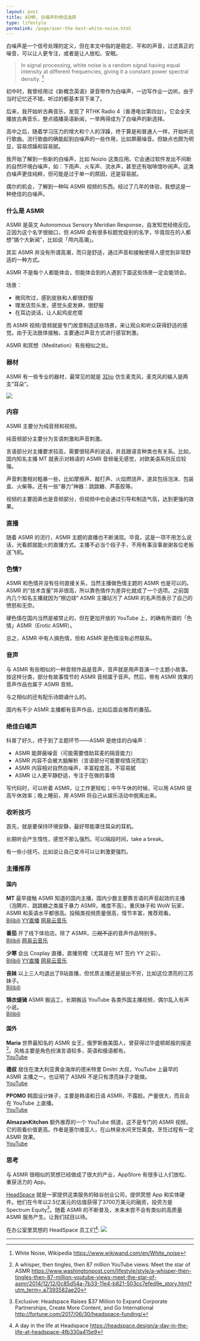 ```yaml
---
layout: post
title: ASMR, 白噪声的绝佳选择
type: lifestyle
permalink: /page/asmr-the-best-white-noise.html
---
```


白噪声是一个信号处理的定义，但在本文中指的是稳定、平和的声音，过滤真正的噪音，可以让人更专注，或者是让人放松、安眠。

> In signal processing, white noise is a random signal having equal intensity at different frequencies, giving it a constant power spectral density. [^1]

初中时，我曾经用过《新概念英语》录音带作为白噪声，一边写作业一边听。由于当时记忆还不错，听过的都基本背下来了。

后来，我开始听古典音乐，发现了 RTHK Radio 4（香港电台第四台）。它会全天播放古典音乐，整点插播英语新闻，一举两得成为了白噪声的新选择。

高中之后，随着学习压力的增大和个人的浮躁，终于算是和普通人一样，开始听流行歌曲。流行歌曲的确能起到白噪声的一些作用，比如屏蔽噪音。但缺点也颇为明显，容易烦躁和容易腻。

我开始了解到一些新的白噪声，比如 Noizio 这类应用。它会通过软件发出不间断的自然环境白噪声，如：下雨声、火车声、流水声，甚至还有咖啡馆吵闹声。这类白噪声更佳纯粹，但可能是过于单一的原因，还是容易腻。

偶尔的机会，了解到一种叫 ASMR 视频的东西。经过了几年的体验，我想这是一种绝佳的白噪声。

### 什么是 ASMR

ASMR 是英文 Autonomous Sensory Meridian Response，自发知觉经络反应。正因为这个名字很拗口，但 ASMR 会有很多标题党级别的名字，毕竟现在的人都想“搞个大新闻”，比如说「颅内高潮」。

其实 ASMR 并没有所谓高潮，而只是舒适，通过声音和接触使得人感觉到非常舒适的一种方式。

ASMR 不是每个人都能体会，但能体会到的人遇到下面这些场景一定会能领会。

场景：

* 微风吹过，感到皮肤和人都很舒服
* 理发店剪头发，感觉头皮发麻，很舒服
* 在耳边说话，让人起鸡皮疙瘩

而 ASMR 视频/音频就是专门故意制造这些场景，来让观众和听众获得舒适的感觉。由于无法肢体接触，主要通过声音方式进行感官刺激。

ASMR 和冥想（Meditation）有些相似之处。

### 器材

ASMR 有一些专业的器材，最常见的就是 [3Dio](https://3diosound.com/) 仿生麦克风，麦克风的输入是两支“耳朵”。

![](/image/3dio-free-space.jpg)

### 内容

ASMR 主要分为纯音频和视频。

纯音频部分主要分为言语刺激和声音刺激。

言语部分对主播要求较高，需要很轻声的说话，并且跟语言种类也有关系。比如，国内知名主播 MT 就表示对韩语的 ASMR 音频毫无感觉，对欧美语系则反应较强。

声音刺激相对粗暴一些，比如摩擦声、敲打声、火焰燃烧声，道具包括泡沫、包装盒、火柴等。还有一些“暴力”神器：跳跳糖、芦荟胶等。

视频的主要因素也是音频部分，但视频中也会通过引导和制造气氛，达到更强的效果。

### 直播

随着 ASMR 的流行，ASMR 主题的直播也不断涌现。毕竟，这是一项不用怎么说话，光看颜就能火的直播方式。主播不必当个段子手，不用有事没事谢谢各位老板送飞机。

### 色情?

ASMR 和色情并没有任何直接关系，当然主播做色情主题的 ASMR 也是可以的。ASMR 的“技术含量”并非很高，所以靠色情作为差异化就成了一个选项。之前国内几个知名主播就因为“擦边球” ASMR 主播玷污了 ASMR 的名声而表示了自己的愤怒和无奈。

硬色情在国内当然是被禁止的，但在更加开放的 YouTube 上，的确有所谓的「色情」ASMR（Erotic ASMR）。

总之，ASMR 中有人搞色情，但和 ASMR 是色情没有必然联系。

### 音声

与 ASMR 有些相似的一种音频作品是音声，音声就是用声音演一个主题小故事。按这样分类，部分有故事情节的 ASMR 音频属于音声。然后，带有 ASMR 效果的音声作品也属于 ASMR 音频。

与之相似的还有配乐诗朗诵什么的。

国内有不少 ASMR 主播都有音声作品，比如后面会推荐的番茄。

### 绝佳白噪声

科普了好久，终于到了主题环节——ASMR 是绝佳的白噪声：

* ASMR 能屏蔽噪音（可能需要借助耳麦的隔音能力）
* ASMR 内容不会被大脑解析（言语部分可能要视情况而定）
* ASMR 内容相对自然白噪声，丰富程度高，不容易腻
* ASMR 让人更平静舒适，专注于在做的事情

写代码时，可以听着 ASMR，让工作更轻松；中午午休的时候，可以用 ASMR 提高午休效率；晚上睡前，用 ASMR 将自己从娱乐活动中脱离出来。

### 收听技巧

首先，就是要保持环境安静，最好带能罩住耳朵的耳机。

长期听会产生惰性，感觉不那么强烈。可以隔段时间，take a break。

有一些小技巧，比如说让自己变冷可以让刺激更强烈。

### 主播推荐

#### 国内

**MT** 最早接触 ASMR 知道的国内主播，国内少数主要靠言语的声音起效的主播（泡腾片、跳跳糖之类属于暴力 ASMR，难度不高）。重庆妹子和 WoW 玩家，ASMR 和英语水平都很高。投稿类视频质量很高，情节丰富，推荐观看。  
[Bilibili](https://space.bilibili.com/6881318/#!/) [YY直播](http://yy.duowan.com/69571171) [网易云音乐](http://music.163.com/#/djradio?id=6621032)

**番茄** 开了线下体验店。除了 ASMR，<del>三观不正</del>的音声作品特别多。  
[Bilibili](https://space.bilibili.com/1894748/#!/) [网易云音乐](http://music.163.com/#/djradio?id=6792053)

**少寒** 会出 Cosplay 直播，直播劳模（尤其是在 MT 签约 YY 之前）。  
[Bilibili](https://space.bilibili.com/373240/#!/) [YY直播](http://yy.duowan.com/13739310) [网易云音乐](http://music.163.com/#/djradio?id=345640053)

**丧妹** 以上三人均退出了B站直播，但优质主播还是层出不穷，比如这位漂亮的江苏妹子。  
[Bilibili](https://space.bilibili.com/4548018/#!/)

**锦衣缇骑** ASMR 搬运工，长期搬运 YouTube 各类外国主播视频，偶尔乱入有声小说。  
[Bilibili](https://space.bilibili.com/689753/#!/)

#### 国外

**Maria** 世界最知名的 ASMR 女王，俄罗斯裔美国人，曾获得过华盛顿邮报的报道[^2]。风格主要是角色扮演言语较多，英语和俄语都有。  
[YouTube](https://www.youtube.com/user/GentleWhispering)

**德叔** 居住在澳大利亚黄金海岸的德米特里 Dmitri 大叔，YouTube 上最早的 ASMR 主播之一。也证明了 ASMR 不是只有漂亮妹子才能做。  
[YouTube](https://www.youtube.com/user/MassageASMR)

**PPOMO** 韩国设计妹子，主要是韩语和日语 ASMR，不露脸。产量很大，而且会在 YouTube 上直播。  
[YouTube](https://www.youtube.com/channel/UCAtFkapSeoEGPxm5bC3tvaw)

**AlmazanKitchen** 额外推荐的一个 YouTube 频道，这不是专门的 ASMR 视频，它的观看价值更高。作者是塞尔维亚人，在山林泉水间烹饪美食。烹饪过程有一定 ASMR 效果。  
[YouTube](https://www.youtube.com/channel/UCVVAnxQ2YMC_qlc7QfPA2YQ)

### 思考

与 ASMR 很相似的冥想已经做成了很大的产业，AppStore 有很多让人们放松、重获活力的 App。

[HeadSpace](https://www.headspace.com/) 就是一家提供这类服务的硅谷创业公司，提供冥想 App 和实体硬件。他们在今年以2.5亿美元的估值获得了3700万美元的融资，投资方是 Spectrum Equity[^3]。随着 ASMR 的不断普及，未来未尝不会有类似的高质量 ASMR 服务产生。让我们拭目以待。

在办公室里冥想的 HeadSpace 员工们[^4]:
![](/image/headspace-work.jpg)

---

[^1]: White Noise, Wikipedia <https://www.wikiwand.com/en/White_noise>
[^2]: A whisper, then tingles, then 87 million YouTube views: Meet the star of ASMR <https://www.washingtonpost.com/lifestyle/style/a-whisper-then-tingles-then-87-million-youtube-views-meet-the-star-of-asmr/2014/12/12/0c85d54a-7b33-11e4-b821-503cc7efed9e_story.html?utm_term=.a7393582ae20>
[^3]: Exclusive: Headspace Raises $37 Million to Expand Corporate Partnerships, Create More Content, and Go International <http://fortune.com/2017/06/30/headspace-funding/>
[^4]: A day in the life at Headspace <https://headspace.design/a-day-in-the-life-at-headspace-4fb330a415e9>